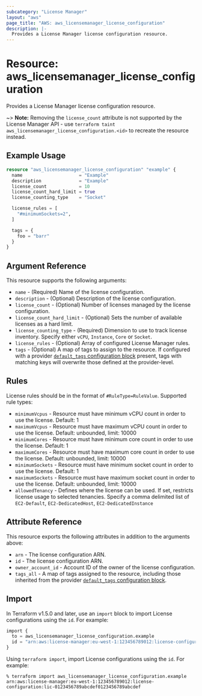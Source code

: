 ```yaml
---
subcategory: "License Manager"
layout: "aws"
page_title: "AWS: aws_licensemanager_license_configuration"
description: |-
  Provides a License Manager license configuration resource.
---
```


# Resource: aws_licensemanager_license_configuration

Provides a License Manager license configuration resource.

~> **Note:** Removing the `license_count` attribute is not supported by the License Manager API - use `terraform taint aws_licensemanager_license_configuration.<id>` to recreate the resource instead.

## Example Usage

```terraform
resource "aws_licensemanager_license_configuration" "example" {
  name                     = "Example"
  description              = "Example"
  license_count            = 10
  license_count_hard_limit = true
  license_counting_type    = "Socket"

  license_rules = [
    "#minimumSockets=2",
  ]

  tags = {
    foo = "barr"
  }
}
```

## Argument Reference

This resource supports the following arguments:

* `name` - (Required) Name of the license configuration.
* `description` - (Optional) Description of the license configuration.
* `license_count` - (Optional) Number of licenses managed by the license configuration.
* `license_count_hard_limit` - (Optional) Sets the number of available licenses as a hard limit.
* `license_counting_type` - (Required) Dimension to use to track license inventory. Specify either `vCPU`, `Instance`, `Core` or `Socket`.
* `license_rules` - (Optional) Array of configured License Manager rules.
* `tags` - (Optional) A map of tags to assign to the resource. If configured with a provider [`default_tags` configuration block](https://registry.terraform.io/providers/hashicorp/aws/latest/docs#default_tags-configuration-block) present, tags with matching keys will overwrite those defined at the provider-level.

## Rules

License rules should be in the format of `#RuleType=RuleValue`. Supported rule types:

* `minimumVcpus` - Resource must have minimum vCPU count in order to use the license. Default: 1
* `maximumVcpus` - Resource must have maximum vCPU count in order to use the license. Default: unbounded, limit: 10000
* `minimumCores` - Resource must have minimum core count in order to use the license. Default: 1
* `maximumCores` - Resource must have maximum core count in order to use the license. Default: unbounded, limit: 10000
* `minimumSockets` - Resource must have minimum socket count in order to use the license. Default: 1
* `maximumSockets` - Resource must have maximum socket count in order to use the license. Default: unbounded, limit: 10000
* `allowedTenancy` - Defines where the license can be used. If set, restricts license usage to selected tenancies. Specify a comma delimited list of `EC2-Default`, `EC2-DedicatedHost`, `EC2-DedicatedInstance`

## Attribute Reference

This resource exports the following attributes in addition to the arguments above:

* `arn` - The license configuration ARN.
* `id` - The license configuration ARN.
* `owner_account_id` - Account ID of the owner of the license configuration.
* `tags_all` - A map of tags assigned to the resource, including those inherited from the provider [`default_tags` configuration block](https://registry.terraform.io/providers/hashicorp/aws/latest/docs#default_tags-configuration-block).

## Import

In Terraform v1.5.0 and later, use an `import` block to import License configurations using the `id`. For example:

```terraform
import {
  to = aws_licensemanager_license_configuration.example
  id = "arn:aws:license-manager:eu-west-1:123456789012:license-configuration:lic-0123456789abcdef0123456789abcdef"
}
```

Using `terraform import`, import License configurations using the `id`. For example:

```console
% terraform import aws_licensemanager_license_configuration.example arn:aws:license-manager:eu-west-1:123456789012:license-configuration:lic-0123456789abcdef0123456789abcdef
```
